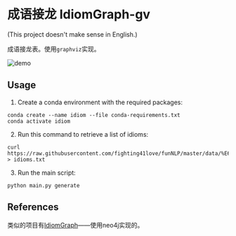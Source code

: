 # 成语接龙 IdiomGraph-gv

(This project doesn't make sense in English.)

成语接龙表。使用`graphviz`实现。

![demo](https://s2.gifyu.com/images/ezgif.com-gif-maker52af45332a9ca67f.gif)

## Usage

1. Create a conda environment with the required packages:

```shell
conda create --name idiom --file conda-requirements.txt
conda activate idiom
```

2. Run this command to retrieve a list of idioms:

```shell
curl https://raw.githubusercontent.com/fighting41love/funNLP/master/data/%E6%88%90%E8%AF%AD%E8%AF%8D%E5%BA%93/ChengYu_Corpus%EF%BC%885W%EF%BC%89.txt > idioms.txt
```

3. Run the main script:

```shell
python main.py generate
```

## References

类似的项目有[IdiomGraph](https://github.com/shawlu95/IdiomGraph)——使用neo4j实现的。